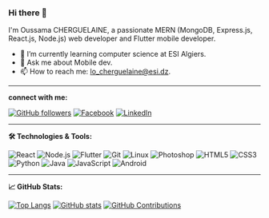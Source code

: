 ### Hi there 👋

I'm Oussama CHERGUELAINE, a passionate MERN (MongoDB, Express.js, React.js, Node.js) web developer and Flutter mobile developer.

- 🌱 I’m currently learning computer science at ESI Algiers.
- 💬 Ask me about Mobile dev.
- 📫 How to reach me: lo_cherguelaine@esi.dz.


---


**connect with me:**


[![GitHub followers](https://img.shields.io/github/followers/ousscher?label=Follow&style=social)](https://github.com/ousscher)
[![Facebook](https://img.shields.io/badge/Facebook-Page-blue?logo=facebook&style=social&logoColor=white)](https://www.facebook.com/profile.php?id=100013043322287&locale=fr_FR)
[![LinkedIn](https://img.shields.io/badge/LinkedIn-Profile-blue?logo=linkedin&style=social&logoColor=white)](https://www.linkedin.com/in/oussama-cherguelaine-300125291/)


---


**🛠️ Technologies & Tools:**

![React](https://img.shields.io/badge/-React-blue?logo=react&logoColor=white)
![Node.js](https://img.shields.io/badge/-Node.js-green?logo=node.js&logoColor=white)
![Flutter](https://img.shields.io/badge/-Flutter-blue?logo=flutter&logoColor=white)
![Git](https://img.shields.io/badge/-Git-black?logo=git&logoColor=white)
![Linux](https://img.shields.io/badge/-Linux-black?logo=linux&logoColor=white)
![Photoshop](https://img.shields.io/badge/-Photoshop-blue?logo=adobe-photoshop&logoColor=white)
![HTML5](https://img.shields.io/badge/-HTML5-orange?logo=html5&logoColor=white)
![CSS3](https://img.shields.io/badge/-CSS3-blue?logo=css3&logoColor=white)
![Python](https://img.shields.io/badge/-Python-blue?logo=python&logoColor=white)
![Java](https://img.shields.io/badge/-Java-red?logo=java&logoColor=white)
![JavaScript](https://img.shields.io/badge/-JavaScript-yellow?logo=javascript&logoColor=white)
![Android](https://img.shields.io/badge/-Android-green?logo=android&logoColor=white)

---

**📈 GitHub Stats:**


[![Top Langs](https://github-readme-stats.vercel.app/api/top-langs/?username=ousscher&layout=compact)](https://github.com/ousscher)
[![GitHub stats](https://github-readme-stats.vercel.app/api?username=ousscher&show_icons=true&hide=prs,issues&count_private=true&theme=radical)](https://github.com/ousscher)
[![GitHub Contributions](https://github-readme-streak-stats.herokuapp.com/?user=ousscher)](https://github.com/ousscher)



